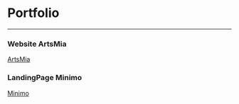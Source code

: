 # Portfolio
***
### Website ArtsMia
[ArtsMia](https://github.com/DimitrySm/smaliak_dmitry/tree/master/Artsmia)

### LandingPage Minimo
[Minimo](https://github.com/DimitrySm/smaliak_dmitry/tree/master/Minimo)
